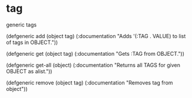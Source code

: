 # tag
generic tags

(defgeneric add          (object tag)
(:documentation "Adds '(:TAG . VALUE) to list of tags in OBJECT."))

(defgeneric get          (object tag) 
(:documentation "Gets :TAG from OBJECT."))

(defgeneric get-all      (object)
(:documentation "Returns all TAGS for given OBJECT as alist."))

(defgeneric remove       (object tag)
(:documentation "Removes tag from object"))
